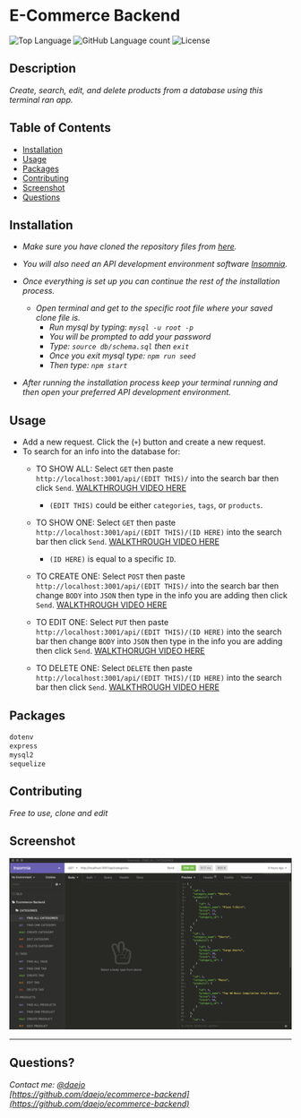 # E-Commerce Backend
  ![Top Language](https://img.shields.io/github/languages/top/daejo/ecommerce-backend)
  ![GitHub Language count](https://img.shields.io/github/languages/count/daejo/ecommerce-backend)
  ![License](https://img.shields.io/badge/license-MIT_License-pink.svg)

  ## Description 

  _Create, search, edit, and delete products from a database using this terminal ran app._
 
  ## Table of Contents

  * [Installation](#installation)
  * [Usage](#usage)
  * [Packages](#packages)
  * [Contributing](#contributing)
  * [Screenshot](#screenshot)
  * [Questions](#questions)
  
  

  ## Installation

  * _Make sure you have cloned the repository files from [here](https://github.com/daejo/ecommerce-backend)._
  * _You will also need an API development environment software [Insomnia](https://insomnia.rest/)._
  * _Once everything is set up you can continue the rest of the installation process._
    * _Open terminal and get to the specific root file where your saved clone file is._
      * _Run mysql by typing: ```mysql -u root -p```_
      * _You will be prompted to add your password_
      * _Type: ```source db/schema.sql``` then ```exit```_
      * _Once you exit mysql type: ```npm run seed```_
      * _Then type: ```npm start```_

  * _After running the installation process keep your terminal running and then open your preferred API development environment._


  ## Usage 

  * Add a new request. Click the (```+```) button and create a new request.
  * To search for an info into the database for:
    * TO SHOW ALL: Select ```GET``` then paste ```http://localhost:3001/api/(EDIT THIS)/``` into the search bar then click ```Send```. [WALKTHROUGH VIDEO HERE](https://drive.google.com/file/d/1qFiViR03ctoPUptb8DWz2bcgzocdGFoQ/view)
      * ```(EDIT THIS)``` could be either ```categories```, ```tags```, or ```products```. 

    * TO SHOW ONE: Select ```GET``` then paste ```http://localhost:3001/api/(EDIT THIS)/(ID HERE)``` into the search bar then click ```Send```. [WALKTHROUGH VIDEO HERE](https://drive.google.com/file/d/1VLITeq1Bs6UtUJhGfG_0dERtdjoR-f7Q/view)
      * ```(ID HERE)``` is equal to a specific ```ID```. 
    
    * TO CREATE ONE: Select ```POST``` then paste ```http://localhost:3001/api/(EDIT THIS)/``` into the search bar then
    change ```BODY``` into ```JSON``` then type in the info you are adding then click ```Send```. [WALKTHROUGH VIDEO HERE](https://drive.google.com/file/d/1xiNw4V9DCGildlFypkWP1Bm92NWC935p/view)

    * TO EDIT ONE: Select ```PUT``` then paste ```http://localhost:3001/api/(EDIT THIS)/(ID HERE)``` into the search bar then
    change ```BODY``` into ```JSON``` then type in the info you are adding then click ```Send```. [WALKTHORUGH VIDEO HERE](https://drive.google.com/file/d/1IMl2ovPqDL9V4yNqxGk4WoHKzTJnUUQp/view)

    * TO DELETE ONE: Select ```DELETE``` then paste ```http://localhost:3001/api/(EDIT THIS)/(ID HERE)``` into the search bar then click ```Send```. [WALKTHROUGH VIDEO HERE](https://drive.google.com/file/d/1f3-8ool1d07oOGhFRew_UFFkEqbzNDBA/view)

  ## Packages
    dotenv
    express
    mysql2
    sequelize


  ## Contributing

  _Free to use, clone and edit_


  ## Screenshot

  ![Screenshot](./images/screenshot.png)


  ---
  ## Questions?
  _Contact me:_
  _[@daejo](github.com/daejo)_  
  _[https://github.com/daejo/ecommerce-backend](https://github.com/daejo/ecommerce-backend)_  
  

